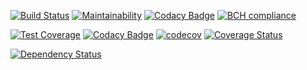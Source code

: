 [![Build Status](https://travis-ci.org/el7cosmos/elabee.svg?branch=master)](https://travis-ci.org/el7cosmos/elabee)
[![Maintainability](https://api.codeclimate.com/v1/badges/705de4034ccdd28dcd39/maintainability)](https://codeclimate.com/github/el7cosmos/elabee/maintainability)
[![Codacy Badge](https://api.codacy.com/project/badge/Grade/380b3854c90049abafd5f72338fdefc2)](https://www.codacy.com/app/el7cosmos/elabee?utm_source=github.com&amp;utm_medium=referral&amp;utm_content=el7cosmos/elabee&amp;utm_campaign=Badge_Grade)
[![BCH compliance](https://bettercodehub.com/edge/badge/el7cosmos/elabee?branch=master)](https://bettercodehub.com/)

[![Test Coverage](https://api.codeclimate.com/v1/badges/705de4034ccdd28dcd39/test_coverage)](https://codeclimate.com/github/el7cosmos/elabee/test_coverage)
[![Codacy Badge](https://api.codacy.com/project/badge/Coverage/380b3854c90049abafd5f72338fdefc2)](https://www.codacy.com/app/el7cosmos/elabee?utm_source=github.com&amp;utm_medium=referral&amp;utm_content=el7cosmos/elabee&amp;utm_campaign=Badge_Coverage)
[![codecov](https://codecov.io/gh/el7cosmos/elabee/branch/master/graph/badge.svg)](https://codecov.io/gh/el7cosmos/elabee)
[![Coverage Status](https://coveralls.io/repos/github/el7cosmos/elabee/badge.svg?branch=master)](https://coveralls.io/github/el7cosmos/elabee?branch=master)

[![Dependency Status](https://gemnasium.com/badges/github.com/el7cosmos/elabee.svg)](https://gemnasium.com/github.com/el7cosmos/elabee)
